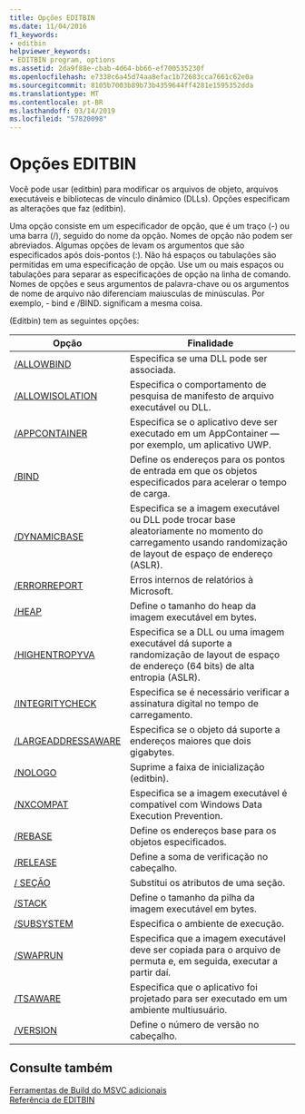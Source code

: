 ```yaml
---
title: Opções EDITBIN
ms.date: 11/04/2016
f1_keywords:
- editbin
helpviewer_keywords:
- EDITBIN program, options
ms.assetid: 2da9f88e-cbab-4d64-bb66-ef700535230f
ms.openlocfilehash: e7338c6a45d74aa8efac1b72683cca7661c62e0a
ms.sourcegitcommit: 8105b7003b89b73b4359644ff4281e1595352dda
ms.translationtype: MT
ms.contentlocale: pt-BR
ms.lasthandoff: 03/14/2019
ms.locfileid: "57820098"
---
```

# <a name="editbin-options"></a>Opções EDITBIN

Você pode usar (editbin) para modificar os arquivos de objeto, arquivos executáveis e bibliotecas de vínculo dinâmico (DLLs). Opções especificam as alterações que faz (editbin).

Uma opção consiste em um especificador de opção, que é um traço (-) ou uma barra (/), seguido do nome da opção. Nomes de opção não podem ser abreviados. Algumas opções de levam os argumentos que são especificados após dois-pontos (:). Não há espaços ou tabulações são permitidas em uma especificação de opção. Use um ou mais espaços ou tabulações para separar as especificações de opção na linha de comando. Nomes de opções e seus argumentos de palavra-chave ou os argumentos de nome de arquivo não diferenciam maiusculas de minúsculas. Por exemplo, - bind e /BIND. significam a mesma coisa.

(Editbin) tem as seguintes opções:

|Opção|Finalidade|
|------------|-------------|
|[/ALLOWBIND](allowbind.md)|Especifica se uma DLL pode ser associada.|
|[/ALLOWISOLATION](allowisolation.md)|Especifica o comportamento de pesquisa de manifesto de arquivo executável ou DLL.|
|[/APPCONTAINER](appcontainer.md)|Especifica se o aplicativo deve ser executado em um AppContainer — por exemplo, um aplicativo UWP.|
|[/BIND](bind.md)|Define os endereços para os pontos de entrada em que os objetos especificados para acelerar o tempo de carga.|
|[/DYNAMICBASE](dynamicbase.md)|Especifica se a imagem executável ou DLL pode trocar base aleatoriamente no momento do carregamento usando randomização de layout de espaço de endereço (ASLR).|
|[/ERRORREPORT](errorreport-editbin-exe.md)|Erros internos de relatórios à Microsoft.|
|[/HEAP](heap.md)|Define o tamanho do heap da imagem executável em bytes.|
|[/HIGHENTROPYVA](highentropyva.md)|Especifica se a DLL ou uma imagem executável dá suporte a randomização de layout de espaço de endereço (64 bits) de alta entropia (ASLR).|
|[/INTEGRITYCHECK](integritycheck.md)|Especifica se é necessário verificar a assinatura digital no tempo de carregamento.|
|[/LARGEADDRESSAWARE](largeaddressaware.md)|Especifica se o objeto dá suporte a endereços maiores que dois gigabytes.|
|[/NOLOGO](nologo-editbin.md)|Suprime a faixa de inicialização (editbin).|
|[/NXCOMPAT](nxcompat.md)|Especifica se a imagem executável é compatível com Windows Data Execution Prevention.|
|[/REBASE](rebase.md)|Define os endereços base para os objetos especificados.|
|[/RELEASE](release.md)|Define a soma de verificação no cabeçalho.|
|[/ SEÇÃO](section-editbin.md)|Substitui os atributos de uma seção.|
|[/STACK](stack.md)|Define o tamanho da pilha da imagem executável em bytes.|
|[/SUBSYSTEM](subsystem.md)|Especifica o ambiente de execução.|
|[/SWAPRUN](swaprun.md)|Especifica que a imagem executável deve ser copiada para o arquivo de permuta e, em seguida, executar a partir daí.|
|[/TSAWARE](tsaware.md)|Especifica que o aplicativo foi projetado para ser executado em um ambiente multiusuário.|
|[/VERSION](version.md)|Define o número de versão no cabeçalho.|

## <a name="see-also"></a>Consulte também

[Ferramentas de Build do MSVC adicionais](c-cpp-build-tools.md)<br/>
[Referência de EDITBIN](editbin-reference.md)
